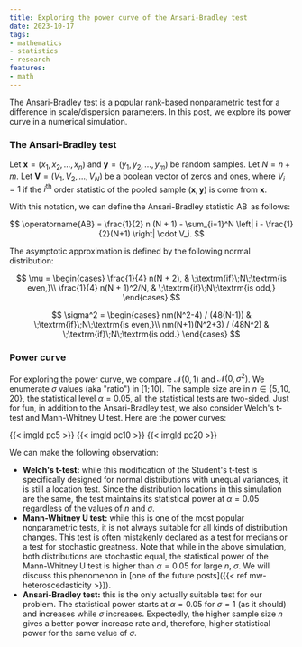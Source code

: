 ```yaml
---
title: Exploring the power curve of the Ansari-Bradley test
date: 2023-10-17
tags:
- mathematics
- statistics
- research
features:
- math
---
```


The Ansari-Bradley test is a popular rank-based nonparametric test for a difference in scale/dispersion parameters.
In this post, we explore its power curve in a numerical simulation.

<!--more-->

### The Ansari-Bradley test

Let $\mathbf{x} = (x_1, x_2, \ldots, x_n)$ and $\mathbf{y} = (y_1, y_2, \ldots, y_m)$ be random samples.
Let $N=n+m$.
Let $\mathbf{V} = (V_1, V_2, \ldots, V_N)$ be a boolean vector of zeros and ones,
  where $V_i = 1$ if the $i^\textrm{th}$ order statistic of the pooled sample $(\mathbf{x}, \mathbf{y})$
  is come from $\mathbf{x}$.

With this notation, we can define the Ansari-Bradley statistic $\operatorname{AB}$ as follows:

$$
\operatorname{AB} = \frac{1}{2} n (N + 1) - \sum_{i=1}^N \left| i - \frac{1}{2}(N+1) \right| \cdot V_i.
$$

The asymptotic approximation is defined by the following normal distribution:

$$
\mu = \begin{cases}
\frac{1}{4} n(N + 2),     & \;\textrm{if}\;N\;\textrm{is even,}\\
\frac{1}{4} n(N + 1)^2/N, & \;\textrm{if}\;N\;\textrm{is odd,}
\end{cases}
$$

$$
\sigma^2 = \begin{cases}
nm(N^2-4) / (48(N-1))    & \;\textrm{if}\;N\;\textrm{is even,}\\
nm(N+1)(N^2+3) / (48N^2) & \;\textrm{if}\;N\;\textrm{is odd.}
\end{cases}
$$

### Power curve

For exploring the power curve, we compare $\mathcal{N}(0, 1)$ and $\mathcal{N}(0, \sigma^2)$.
We enumerate $\sigma$ values (aka "ratio") in $[1; 10]$.
The sample size are in $n \in \{5, 10, 20 \}$,
  the statistical level $\alpha = 0.05$,
  all the statistical tests are two-sided.
Just for fun, in addition to the Ansari-Bradley test, we also consider Welch's t-test and Mann-Whitney U test.
Here are the power curves:

{{< imgld pc5 >}}
{{< imgld pc10 >}}
{{< imgld pc20 >}}

We can make the following observation:

* **Welch's t-test:** while this modification of the Student's t-test
    is specifically designed for normal distributions with unequal variances,
    it is still a location test.
  Since the distribution locations in this simulation are the same,
    the test maintains its statistical power at $\alpha = 0.05$ regardless of the values of $n$ and $\sigma$.
* **Mann-Whitney U test:** while this is one of the most popular nonparametric tests,
    it is not always suitable for all kinds of distribution changes.
  This test is often mistakenly declared as a test for medians or a test for stochastic greatness.
  Note that while in the above simulation, both distributions are stochastic equal,
    the statistical power of the Mann-Whitney U test is higher than $\alpha = 0.05$ for large $n$, $\sigma$.
  We will discuss this phenomenon in [one of the future posts]({{< ref mw-heteroscedasticity >}}).
* **Ansari-Bradley test:** this is the only actually suitable test for our problem.
  The statistical power starts at $\alpha = 0.05$ for $\sigma = 1$ (as it should)
    and increases while $\sigma$ increases.
  Expectedly, the higher sample size $n$ gives a better power increase rate and, therefore,
    higher statistical power for the same value of $\sigma$.
